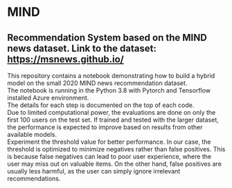 # MIND
## Recommendation System based on the MIND news dataset. Link to the dataset: https://msnews.github.io/ 
This repository contains a notebook demonstrating how to build a hybrid model on the small 2020 MIND news recommendation dataset.  
The notebook is running in the Python 3.8 with Pytorch and Tensorflow installed Azure environment.  
The details for each step is documented on the top of each code.  
Due to limited computational power, the evaluations are done on only the first 100 users on the test set. If trained and tested with the larger dataset, the performance is expected to improve based on results from other available models.  
Experiment the threshold value for better performance. In our case, the threshold is optimized to minimize negatives rather than false positives. This is because false negatives can lead to poor user experience, where the user may miss out on valuable items. On the other hand, false positives are usually less harmful, as the user can simply ignore irrelevant recommendations.  

